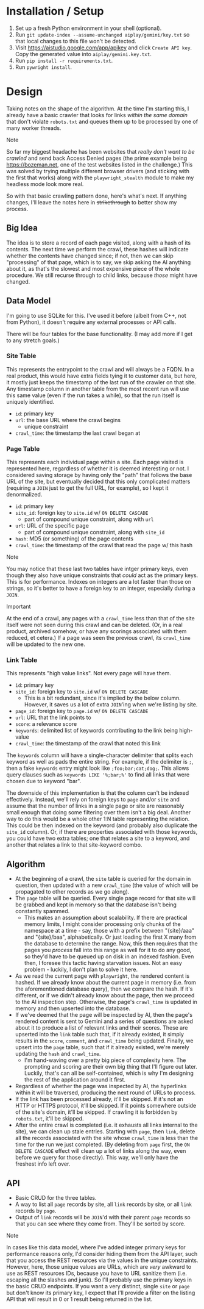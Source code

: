 # Installation / Setup
1. Set up a fresh Python environment in your shell (optional).
1. Run `git update-index --assume-unchanged aiplay/gemini/key.txt` so that local changes to this file won't be detected.
1. Visit https://aistudio.google.com/app/apikey and click `Create API key`. Copy the generated value into `aiplay/gemini.key.txt`.
1. Run `pip install -r requirements.txt`.
1. Run `pywright install`.


# Design
Taking notes on the shape of the algorithm. At the time I'm starting this, I already have a basic crawler that looks for links *within the same domain* that don't violate `robots.txt` and queues them up to be processed by one of many worker threads.

>[!NOTE]
> So far my biggest headache has been websites that _really don't want to be crawled_ and send back Access Denied pages (the prime example being https://bozeman.net, one of the test websites listed in the challenge.) This was solved by trying multiple different browser drivers (and sticking with the first that works) along with the `playwright_stealth` module to make my headless mode look more real.

So with that basic crawling pattern done, here's what's next. If anything changes, I'll leave the notes here in ~~strikethrough~~ to better show my process.

## Big Idea
The idea is to store a record of each page visited, along with a hash of its contents. The next time we perform the crawl, these hashes will indicate whether the contents have changed since; if not, then we can skip "processing" of that page, which is to say, we skip asking the AI anything about it, as that's the slowest and most expensive piece of the whole procedure. We still recurse through to child links, because _those_ might have changed.

## Data Model
I'm going to use SQLite for this. I've used it before (albeit from C++, not from Python), it doesn't require any external processes or API calls.

There will be four tables for the base functionality. (I may add more if I get to any stretch goals.)

### Site Table
This represents the entrypoint to the crawl and will always be a FQDN. In a real product, this would have extra fields tying it to customer data, but here, it mostly just keeps the timestamp of the last run of the crawler on that site. Any timestamp column in another table from the most recent run will use this same value (even if the run takes a while), so that the run itself is uniquely identified.

- `id`: primary key
- `url`: the base URL where the crawl begins
  - unique constraint
- `crawl_time`: the timestamp the last crawl began at

### Page Table
This represents each individual page within a site. Each page visited is represented here, regardless of whether it is deemed interesting or not. I considered saving storage by having only the "path" that follows the base URL of the site, but eventually decided that this only complicated matters (requiring a `JOIN` just to get the full URL, for example), so I kept it denormalized.

- `id`: primary key
- `site_id`: foreign key to `site.id` w/ `ON DELETE CASCADE`
  - part of compound unique constraint, along with `url`
- `url`: URL of the specific page
  - part of compound unique constraint, along with `site_id`
- `hash`: MD5 (or something) of the page contents
- `crawl_time`: the timestamp of the crawl that read the page w/ this hash

> [!NOTE]
> You may notice that these last two tables have intger primary keys, even though they also have unique constraints that _could_ act as the primary keys. This is for performance. Indexes on integers are a lot faster than those on strings, so it's better to have a foreign key to an integer, especially during a `JOIN`. 

> [!IMPORTANT]
> At the end of a crawl, any pages with a `crawl_time` less than that of the site itself were not seen during this crawl and can be deleted. (Or, in a real product, archived somehow, or have any scorings associated with them reduced, et cetera.) If a page was seen the previous crawl, its `crawl_time` will be updated to the new one.

### Link Table
This represents "high value links". Not every page will have them.

- `id`: primary key
- `site_id`: foreign key to `site.id` w/ `ON DELETE CASCADE`
  - This is a bit redundant, since it's implied by the below column. However, it saves us a lot of extra `JOIN`'ing when we're listing by site.
- `page_id`: foreign key to `page.id` w/ `ON DELETE CASCADE`
- `url`: URL that the link points to
- `score`: a relevance score
- `keywords`: delimited list of keywords contributing to the link being high-value
- `crawl_time`: the timestamp of the crawl that noted this link

The `keywords` column will have a single-character delimiter that splits each keyword as well as pads the entire string. For example, if the delimiter is `;`, then a fake `keywords` entry might look like `;foo;bar;cat;dog;`. This allows query clauses such as `keywords LIKE '%;bar;%'` to find all links that were chosen due to keyword "bar".

The downside of this implementation is that the column can't be indexed effectively. Instead, we'll rely on foreign keys to `page` and/or `site` and assume that the number of links in a single page or site are reasonably small enough that doing some filtering over them isn't a big deal. Another way to do this would be a whole other 1:N table representing the relation. This could be then indexed on the keyword (and probably also duplicate the `site_id` column). Or, if there are properties associated with those keywords, you could have two extra tables; one that relates a site to a keyword, and another that relates a link to that site-keyword combo.

## Algorithm
- At the beginning of a crawl, the `site` table is queried for the domain in question, then updated with a new `crawl_time` (the value of which will be propagated to other records as we go along).
- The `page` table will be queried. Every single page record for that 
site will be grabbed and kept in memory so that the database isn't being constantly spammed.
    - This makes an assumption about scalability. If there are practical memory limits, I might consider processing only chunks of the namespace at a time - say, those with a prefix between "{site}/aaa" and "{site}/baa", alphabetically. Or just loading the first X many from the database to determine the range. Now, this then requires that the pages you _process_ fall into this range as well for it to do any good, so they'd have to be queued up on disk in an indexed fashion. Even then, I foresee this tactic having starvation issues. Not an easy problem - luckily, I don't plan to solve it here.
- As we read the current page with `playwright`, the rendered content is hashed. If we already know about the current page in memory (i.e. from the aforementioned database query), then we compare the hash. If it's different, or if we didn't already know about the page, then we proceed to the AI inspection step. Otherwise, the page's `crawl_time` is updated in memory and then upserted into the database.
- If we've deemed that the page will be inspected by AI, then the page's rendered content is sent to Gemini and a series of questions are asked about it to produce a list of relevant links and their scores. These are upserted into the `link` table such that, if it already existed, it simply results in the `score`, `comment`, and `crawl_time` being updated. Finally, we upsert into the `page` table, such that if it already existed, we're merely updating the `hash` and `crawl_time`.
    - I'm hand-waving over a pretty big piece of complexity here. The prompting and scoring are their own big thing that I'll figure out later. Luckily, that's can all be self-contained, which is why I'm designing the rest of the application around it first.
- Regardless of whether the page was inspected by AI, the hyperlinks within it will be traversed, producing the next round of URLs to process.
- If the link has been processed already, it'll be skipped. If 
it's not an HTTP or HTTPS protocol, it'll be skipped. If it points somewhere outside of the site's domain, it'll be skipped. If crawling it is forbidden by `robots.txt`, it'll be skipped.
- After the entire crawl is completed (i.e. it exhausts all links internal to the site), we can clean up stale entries. Starting with `page`, then `link`, delete all the records associated with the site whose `crawl_time` is less than the time for the run we just completed. (By deleting from `page` first, the `ON DELETE CASCADE` effect will clean up a lot of links along the way, even before we query for those directly). This way, we'll only have the freshest info left over.

## API
- Basic CRUD for the three tables.
- A way to list all `page` records by site, all `link` records by site, or all `link` records by `page`.
- Output of `link` records will be `JOIN`'d with their parent `page` records so that you can see where they come from. They'll be sorted by score.

> [!NOTE]
> In cases like this data model, where I've added integer primary keys for performance reasons only, I'd consider hiding them from the API layer, such that you access the REST resources via the values in the unique constraints. However, here, those unique values are URLs, which are _very_ awkward to use as REST resources IDs, because you have to URL sanitize them (i.e. escaping all the slashes and junk). So I'll probably use the primary keys in the basic CRUD endpoints. If you want a very distinct, single `site` or `page` but don't know its primary key, I expect that I'll provide a filter on the listing API that will result in 0 or 1 result being returned in the list.